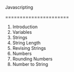 Javascripting

======================

1. Introduction
2. Variables
3. Strings
4. String Length
5. Revising Strings
6. Numbers
7. Rounding Numbers
8. Number to String
